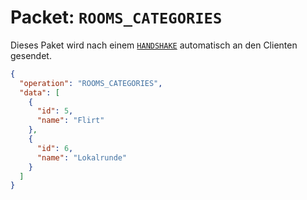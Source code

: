 # Packet: `ROOMS_CATEGORIES`
Dieses Paket wird nach einem [`HANDSHAKE`](HANDSHAKE.md) automatisch an den Clienten gesendet.

```json
{
  "operation": "ROOMS_CATEGORIES",
  "data": [
    {
      "id": 5,
      "name": "Flirt"
    },
    {
      "id": 6,
      "name": "Lokalrunde"
    }
  ]
}
```
